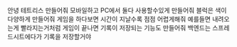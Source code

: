 안녕
테트리스 만들어줘
모바일하고 PC에서 둘다 사용할수있게 만들어줘
블럭은 색이 다양하게 만들어줘
게임을 하다보면 시간이 지날수록 점점 어렵게해줘 예를들면 내려오는게 빨라지는거처럼
게임이 끝나면 기록이 저장되는 기능도 만들어줘
백엔드는 스프레드시트에다가 기록을 저장할거야